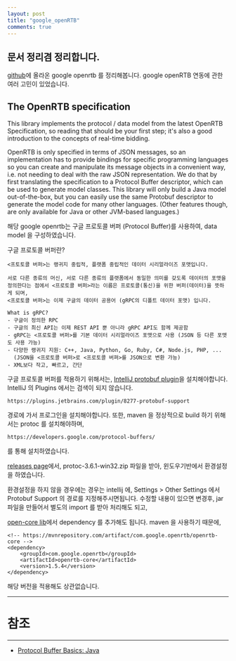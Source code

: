 ```yaml
---
layout: post
title: "google_openRTB"
comments: true
---
```


문서 정리겸 정리합니다.
----


[github](https://github.com/google/openrtb)에 올라온 google openrtb 를 정리해봅니다. google openRTB 연동에 관한 여러 고민이 있었습니다.


The OpenRTB specification
----



This library implements the protocol / data model from the latest OpenRTB Specification, so reading that should be your first step; it's also a good introduction to the concepts of real-time bidding.

OpenRTB is only specified in terms of JSON messages, so an implementation has to provide bindings for specific programming languages so you can create and manipulate its message objects in a convenient way, i.e. not needing to deal with the raw JSON representation. We do that by first translating the specification to a Protocol Buffer descriptor, which can be used to generate model classes. This library will only build a Java model out-of-the-box, but you can easily use the same Protobuf descriptor to generate the model code for many other languages. (Other features though, are only available for Java or other JVM-based languages.)

해당 google openrtb는 구글 프로토콜 버퍼 (Protocol Buffer)를 사용하여, data model 을 구성하였습니다.


구글 프로토콜 버퍼란?

````
<프토토콜 버퍼>는 랭귀지 중립적, 플랫폼 중립적인 데이터 시리얼라이즈 포맷입니다.  

서로 다른 종류의 머신, 서로 다른 종류의 플랫폼에서 동일한 의미를 갖도록 데이터의 포맷을 정의한다는 점에서 <프로토콜 버퍼>라는 이름은 프로토콜(통신)을 위한 버퍼(데이터)을 뜻하게 되며,  
<프로토콜 버퍼>는 이제 구글의 데이터 공용어 (gRPC의 디폴트 데이터 포맷) 입니다.  

What is gRPC?
- 구글이 정의한 RPC
- 구글의 최신 API는 이제 REST API 뿐 아니라 gRPC API도 함께 제공함
- gRPC는 <프로토콜 버퍼>를 기본 데이터 시리얼라이즈 포맷으로 사용 (JSON 등 다른 포맷도 사용 가능)
- 다양한 랭귀지 지원: C++, Java, Python, Go, Ruby, C#, Node.js, PHP, ...
  (JSON을 <프로토콜 버퍼>로 <프로토콜 버퍼>를 JSON으로 변환 가능)
- XML보다 작고, 빠르고, 간단

````

구글 프로토콜 버퍼를 적용하기 위해서는,
[IntelliJ protobuf plugin](https://github.com/protostuff/protobuf-jetbrains-plugin.git)을 설치해야합니다.
IntelliJ 의 Plugins 에서는 검색이 되지 않습니다.

```
https://plugins.jetbrains.com/plugin/8277-protobuf-support
```
경로에 가서 프로그인을 설치해야합니다.
또한, maven 을 정상적으로 build 하기 위해서는 protoc 를 설치해야하며,
```
https://developers.google.com/protocol-buffers/
```
를 통해 설치하였습니다.

[releases page](https://github.com/protocolbuffers/protobuf/releases/tag/v3.6.1)에서,
protoc-3.6.1-win32.zip 파일을 받아, 윈도우기반에서 환경설정을 하였습니다.

환경설정을 하지 않을 경우에는 경우는 intellij 에, Settings > Other Settings 에서 Protobuf Support 의 경로를 지정해주시면됩니다.
수정할 내용이 있으면 변경후, jar 파일을 만들어서 별도의 import 를 받아 처리해도 되고,

[open-core lib](https://mvnrepository.com/artifact/com.google.openrtb/openrtb-core)에서 dependency 를 추가해도 됩니다.
maven 을 사용하기 때문에,
```
<!-- https://mvnrepository.com/artifact/com.google.openrtb/openrtb-core -->
<dependency>
    <groupId>com.google.openrtb</groupId>
    <artifactId>openrtb-core</artifactId>
    <version>1.5.4</version>
</dependency>
```
해당 버전을 적용해도 상관없습니다.


-----
# 참조
-----

* [Protocol Buffer Basics: Java](https://developers.google.com/protocol-buffers/docs/javatutorial)
